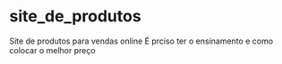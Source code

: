 # site_de_produtos
Site de produtos para vendas online
É prciso ter o ensinamento e como colocar o melhor preço